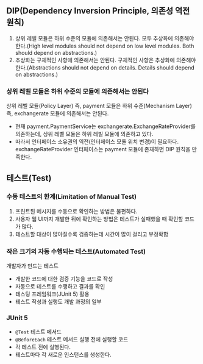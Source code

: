## DIP(Dependency Inversion Principle, 의존성 역전 원칙)

1. 상위 레벨 모듈은 하위 수준의 모듈에 의존해서는 안된다. 모두 추상화에 의존해야 한다.(High level modules should not depend on low level modules. Both should depend on abstractions.)
2. 추상화는 구체적인 사항에 의존해서는 안된다. 구체적인 사항은 추상화에 의존해야 한다.(Abstractions should not depend on details. Details should depend on abstractions.)

### 상위 레벨 모듈은 하위 수준의 모듈에 의존해서는 안된다

상위 레벨 모듈(Policy Layer) 즉, payment 모듈은 하위 수준(Mechanism Layer) 즉, exchangerate 모듈에 의존해서는 안된다.

- 현재 payment.PaymentService는 exchangerate.ExchangeRateProvider를 의존하는데, 상위 레벨 모듈은 하위 레빌 모듈에 의존하고 있다.
- 따라서 인터페이스 소유권의 역전(인터페이스 모듈 위치 변경)이 필요하다. exchangeRateProvider 인터페이스는 payment 모듈에 존재하면 DIP 원칙을 만족한다.

## 테스트(Test)

### 수동 테스트의 한계(Limitation of Manual Test)

1. 프린트된 메시지를 수동으로 확인하는 방법은 불편하다.
2. 사용자 웹 UI까지 개발한 뒤에 확인하는 방법은 테스트가 실패했을 때 확인할 코드가 많다.
3. 테스트할 대상이 많아질수록 검증하는데 시간이 많이 걸리고 부정확함

### 작은 크기의 자동 수행되는 테스트(Automated Test)

개발자가 만드는 테스트

- 개발한 코드에 대한 검증 기능을 코드로 작성
- 자동으로 테스트를 수행하고 결과를 확인
- 테스팅 프레임워크(JUnit 5) 활용
- 테스트 작성과 실행도 개발 과정의 일부

### JUnit 5

- `@Test` 테스트 메서드
- `@BeforeEach` 테스트 메서드 실행 전에 실행할 코드
- 각 테스트 전에 실행된다.
- 테스트마다 각 새로운 인스턴스를 생성한다.